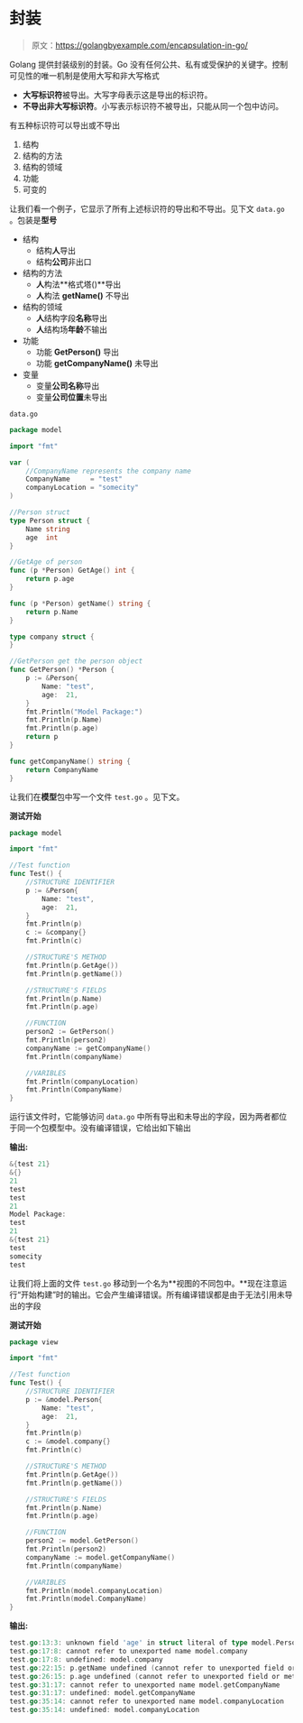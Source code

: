 # 封装

> 原文：<https://golangbyexample.com/encapsulation-in-go/>

Golang 提供封装级别的封装。Go 没有任何公共、私有或受保护的关键字。控制可见性的唯一机制是使用大写和非大写格式

*   **大写标识符**被导出。大写字母表示这是导出的标识符。
*   **不导出非大写标识符**。小写表示标识符不被导出，只能从同一个包中访问。

有五种标识符可以导出或不导出

1.  结构
2.  结构的方法
3.  结构的领域
4.  功能
5.  可变的

让我们看一个例子，它显示了所有上述标识符的导出和不导出。见下文 `data.go` 。包装是**型号**

*   结构
    *   结构**人**导出
    *   结构**公司**非出口
*   结构的方法
    *   **人**构法**格式塔()**导出
    *   **人**构法 **getName()** 不导出
*   结构的领域
    *   **人**结构字段**名称**导出
    *   **人**结构场**年龄**不输出
*   功能
    *   功能 **GetPerson()** 导出
    *   功能 **getCompanyName()** 未导出
*   变量
    *   变量**公司名称**导出
    *   变量**公司位置**未导出

`data.go`

```go
package model

import "fmt"

var (
    //CompanyName represents the company name
    CompanyName     = "test"
    companyLocation = "somecity"
)

//Person struct
type Person struct {
    Name string
    age  int
}

//GetAge of person
func (p *Person) GetAge() int {
    return p.age
}

func (p *Person) getName() string {
    return p.Name
}

type company struct {
}

//GetPerson get the person object
func GetPerson() *Person {
    p := &Person{
        Name: "test",
        age:  21,
    }
    fmt.Println("Model Package:")
    fmt.Println(p.Name)
    fmt.Println(p.age)
    return p
}

func getCompanyName() string {
    return CompanyName
}
```

让我们在**模型**包中写一个文件 `test.go` 。见下文。

**测试开始**

```go
package model

import "fmt"

//Test function
func Test() {
    //STRUCTURE IDENTIFIER
    p := &Person{
        Name: "test",
        age:  21,
    }
    fmt.Println(p)
    c := &company{}
    fmt.Println(c)

    //STRUCTURE'S METHOD
    fmt.Println(p.GetAge())
    fmt.Println(p.getName())

    //STRUCTURE'S FIELDS
    fmt.Println(p.Name)
    fmt.Println(p.age)

    //FUNCTION
    person2 := GetPerson()
    fmt.Println(person2)
    companyName := getCompanyName()
    fmt.Println(companyName)

    //VARIBLES
    fmt.Println(companyLocation)
    fmt.Println(CompanyName)
}
```

运行该文件时，它能够访问 `data.go` 中所有导出和未导出的字段，因为两者都位于同一个包模型中。没有编译错误，它给出如下输出

**输出:**

```go
&{test 21}
&{}
21
test
test
21
Model Package:
test
21
&{test 21}
test
somecity
test
```

让我们将上面的文件 `test.go` 移动到一个名为**视图的不同包中。**现在注意运行“开始构建”时的输出。它会产生编译错误。所有编译错误都是由于无法引用未导出的字段

**测试开始**

```go
package view

import "fmt"

//Test function
func Test() {
    //STRUCTURE IDENTIFIER
    p := &model.Person{
        Name: "test",
        age:  21,
    }
    fmt.Println(p)
    c := &model.company{}
    fmt.Println(c)

    //STRUCTURE'S METHOD
    fmt.Println(p.GetAge())
    fmt.Println(p.getName())

    //STRUCTURE'S FIELDS
    fmt.Println(p.Name)
    fmt.Println(p.age)

    //FUNCTION
    person2 := model.GetPerson()
    fmt.Println(person2)
    companyName := model.getCompanyName()
    fmt.Println(companyName)

    //VARIBLES
    fmt.Println(model.companyLocation)
    fmt.Println(model.CompanyName)
}
```

**输出:**

```go
test.go:13:3: unknown field 'age' in struct literal of type model.Person
test.go:17:8: cannot refer to unexported name model.company
test.go:17:8: undefined: model.company
test.go:22:15: p.getName undefined (cannot refer to unexported field or method model.(*Person).getName)
test.go:26:15: p.age undefined (cannot refer to unexported field or method age)
test.go:31:17: cannot refer to unexported name model.getCompanyName
test.go:31:17: undefined: model.getCompanyName
test.go:35:14: cannot refer to unexported name model.companyLocation
test.go:35:14: undefined: model.companyLocation
```